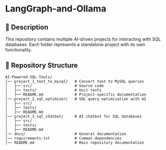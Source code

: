 # LangGraph-and-Ollama

## 📌 Description
This repository contains multiple AI-driven projects for interacting with SQL databases. Each folder represents a standalone project with its own functionality.

## 📂 Repository Structure
```plaintext
AI-Powered-SQL-Tools/
│── project_1_text_to_mysql/   # Convert text to MySQL queries  
│   ├── src/                   # Source code  
│   ├── tests/                 # Unit tests  
│   ├── README.md              # Project-specific documentation  
│── project_2_sql_optimizer/   # SQL query optimization with AI  
│   ├── src/  
│   ├── tests/  
│   ├── README.md  
│── project_3_sql_chatbot/     # AI chatbot for SQL databases  
│   ├── src/  
│   ├── tests/  
│   ├── README.md  
│── docs/                      # General documentation  
│── requirements.txt           # Common dependencies  
│── README.md                  # Main repository documentation  
